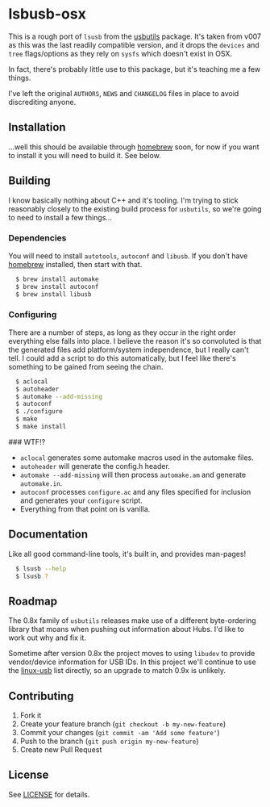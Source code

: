 # lsbusb-osx

This is a rough port of `lsusb` from the [usbutils](https://github.com/gregkh/usbutils) package.  It's taken from v007 as this was the last readily compatible version, and it drops the `devices` and `tree` flags/options as they rely on `sysfs` which doesn't exist in OSX.

In fact, there's probably little use to this package, but it's teaching me a few things.

I've left the original `AUTHORS`, `NEWS` and `CHANGELOG` files in place to avoid discrediting anyone.

## Installation

...well this should be available through [homebrew](http://brew.sh/) soon, for now if you want to install it you will need to build it.  See below.


## Building

I know basically nothing about C++ and it's tooling.  I'm trying to stick reasonably closely to the existing build process for `usbutils`, so we're going to need to install a few things...

### Dependencies

You will need to install `autotools`, `autoconf` and `libusb`.  If you don't have [homebrew](http://brew.sh/) installed, then start with that.

```bash
  $ brew install automake
  $ brew install autoconf
  $ brew install libusb
```

### Configuring

There are a number of steps, as long as they occur in the right order everything else falls into place.  I believe the reason it's so convoluted is that the generated files add platform/system independence, but I really can't tell.  I could add a script to do this automatically, but I feel like there's something to be gained from seeing the chain.

```bash
  $ aclocal
  $ autoheader
  $ automake --add-missing
  $ autoconf
  $ ./configure
  $ make
  $ make install
```

### WTF!?

- `aclocal` generates some automake macros used in the automake files.
- `autoheader` will generate the config.h header.
- `automake --add-missing` will then process `automake.am` and generate `automake.in`.
- `autoconf` processes `configure.ac` and any files specified for inclusion and generates your `configure` script.
- Everything from that point on is vanilla.


## Documentation

Like all good command-line tools, it's built in, and provides man-pages!

```bash
  $ lsusb --help
  $ lsusb ?
```

## Roadmap

The 0.8x family of `usbutils` releases make use of a different byte-ordering library that moans when pushing out information about Hubs.  I'd like to work out why and fix it.

Sometime after version 0.8x the project moves to using `libudev` to provide vendor/device information for USB IDs.  In this project we'll continue to use the [linux-usb](http://www.linux-usb.org/usb.ids) list directly, so an upgrade to match 0.9x is unlikely.

## Contributing

1. Fork it
2. Create your feature branch (`git checkout -b my-new-feature`)
3. Commit your changes (`git commit -am 'Add some feature'`)
4. Push to the branch (`git push origin my-new-feature`)
5. Create new Pull Request

## License

See [LICENSE][] for details.

[license]: LICENSE.md
